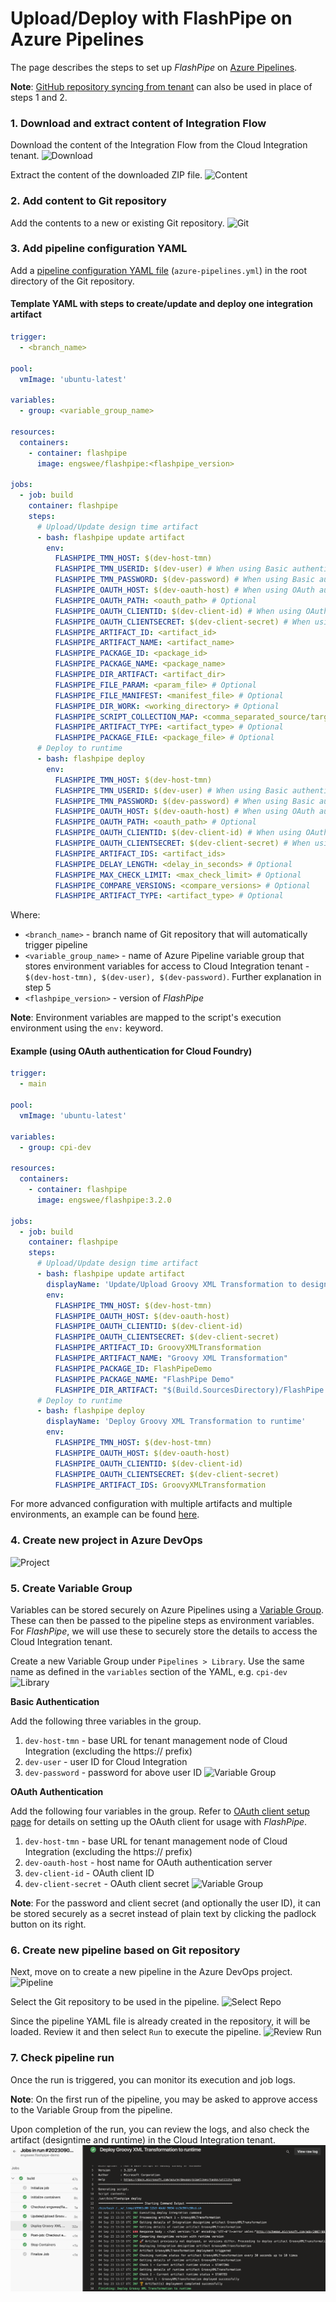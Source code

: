 # Upload/Deploy with FlashPipe on Azure Pipelines
The page describes the steps to set up _FlashPipe_ on [Azure Pipelines](https://azure.microsoft.com/en-us/services/devops/pipelines/).

**Note**: [GitHub repository syncing from tenant](github-actions-sync-to-git.md) can also be used in place of steps 1 and 2.

### 1. Download and extract content of Integration Flow
Download the content of the Integration Flow from the Cloud Integration tenant.
![Download](images/setup/01a_download_iflow.png)

Extract the content of the downloaded ZIP file.
![Content](images/setup/01b_iflow_contents.png)

### 2. Add content to Git repository
Add the contents to a new or existing Git repository.
![Git](images/setup/02a_add_to_git.png)

### 3. Add pipeline configuration YAML
Add a [pipeline configuration YAML file](https://docs.microsoft.com/en-us/azure/devops/pipelines/get-started/pipelines-get-started?view=azure-devops#define-pipelines-using-yaml-syntax) (`azure-pipelines.yml`) in the root directory of the Git repository.

#### Template YAML with steps to create/update and deploy one integration artifact
```yaml
trigger:
  - <branch_name>

pool:
  vmImage: 'ubuntu-latest'

variables:
  - group: <variable_group_name>

resources:
  containers:
    - container: flashpipe
      image: engswee/flashpipe:<flashpipe_version>

jobs:
  - job: build
    container: flashpipe
    steps:
      # Upload/Update design time artifact
      - bash: flashpipe update artifact
        env:
          FLASHPIPE_TMN_HOST: $(dev-host-tmn)
          FLASHPIPE_TMN_USERID: $(dev-user) # When using Basic authentication
          FLASHPIPE_TMN_PASSWORD: $(dev-password) # When using Basic authentication
          FLASHPIPE_OAUTH_HOST: $(dev-oauth-host) # When using OAuth authentication
          FLASHPIPE_OAUTH_PATH: <oauth_path> # Optional
          FLASHPIPE_OAUTH_CLIENTID: $(dev-client-id) # When using OAuth authentication
          FLASHPIPE_OAUTH_CLIENTSECRET: $(dev-client-secret) # When using OAuth authentication
          FLASHPIPE_ARTIFACT_ID: <artifact_id>
          FLASHPIPE_ARTIFACT_NAME: <artifact_name>
          FLASHPIPE_PACKAGE_ID: <package_id>
          FLASHPIPE_PACKAGE_NAME: <package_name>
          FLASHPIPE_DIR_ARTIFACT: <artifact_dir>
          FLASHPIPE_FILE_PARAM: <param_file> # Optional
          FLASHPIPE_FILE_MANIFEST: <manifest_file> # Optional
          FLASHPIPE_DIR_WORK: <working_directory> # Optional
          FLASHPIPE_SCRIPT_COLLECTION_MAP: <comma_separated_source/target_pairs> # Optional
          FLASHPIPE_ARTIFACT_TYPE: <artifact_type> # Optional
          FLASHPIPE_PACKAGE_FILE: <package_file> # Optional
      # Deploy to runtime
      - bash: flashpipe deploy
        env:
          FLASHPIPE_TMN_HOST: $(dev-host-tmn)
          FLASHPIPE_TMN_USERID: $(dev-user) # When using Basic authentication
          FLASHPIPE_TMN_PASSWORD: $(dev-password) # When using Basic authentication
          FLASHPIPE_OAUTH_HOST: $(dev-oauth-host) # When using OAuth authentication
          FLASHPIPE_OAUTH_PATH: <oauth_path> # Optional
          FLASHPIPE_OAUTH_CLIENTID: $(dev-client-id) # When using OAuth authentication
          FLASHPIPE_OAUTH_CLIENTSECRET: $(dev-client-secret) # When using OAuth authentication
          FLASHPIPE_ARTIFACT_IDS: <artifact_ids>
          FLASHPIPE_DELAY_LENGTH: <delay_in_seconds> # Optional
          FLASHPIPE_MAX_CHECK_LIMIT: <max_check_limit> # Optional
          FLASHPIPE_COMPARE_VERSIONS: <compare_versions> # Optional
          FLASHPIPE_ARTIFACT_TYPE: <artifact_type> # Optional
```
Where:
- `<branch_name>` - branch name of Git repository that will automatically trigger pipeline
- `<variable_group_name>` - name of Azure Pipeline variable group that stores environment variables for access to Cloud Integration tenant - `$(dev-host-tmn), $(dev-user), $(dev-password)`. Further explanation in step 5
- `<flashpipe_version>` - version of _FlashPipe_

**Note**: Environment variables are mapped to the script's execution environment using the `env:` keyword.

#### Example (using OAuth authentication for Cloud Foundry)

```yaml
trigger:
  - main

pool:
  vmImage: 'ubuntu-latest'

variables:
  - group: cpi-dev

resources:
  containers:
    - container: flashpipe
      image: engswee/flashpipe:3.2.0

jobs:
  - job: build
    container: flashpipe
    steps:
      # Upload/Update design time artifact
      - bash: flashpipe update artifact
        displayName: 'Update/Upload Groovy XML Transformation to design time'
        env:
          FLASHPIPE_TMN_HOST: $(dev-host-tmn)
          FLASHPIPE_OAUTH_HOST: $(dev-oauth-host)
          FLASHPIPE_OAUTH_CLIENTID: $(dev-client-id)
          FLASHPIPE_OAUTH_CLIENTSECRET: $(dev-client-secret)
          FLASHPIPE_ARTIFACT_ID: GroovyXMLTransformation
          FLASHPIPE_ARTIFACT_NAME: "Groovy XML Transformation"
          FLASHPIPE_PACKAGE_ID: FlashPipeDemo
          FLASHPIPE_PACKAGE_NAME: "FlashPipe Demo"
          FLASHPIPE_DIR_ARTIFACT: "$(Build.SourcesDirectory)/FlashPipe Demo/Groovy XML Transformation"
      # Deploy to runtime
      - bash: flashpipe deploy
        displayName: 'Deploy Groovy XML Transformation to runtime'
        env:
          FLASHPIPE_TMN_HOST: $(dev-host-tmn)
          FLASHPIPE_OAUTH_HOST: $(dev-oauth-host)
          FLASHPIPE_OAUTH_CLIENTID: $(dev-client-id)
          FLASHPIPE_OAUTH_CLIENTSECRET: $(dev-client-secret)
          FLASHPIPE_ARTIFACT_IDS: GroovyXMLTransformation
```

For more advanced configuration with multiple artifacts and multiple environments, an example can be found [here](https://github.com/engswee/flashpipe-demo/blob/azure-pipelines/azure-pipelines.yml).

### 4. Create new project in Azure DevOps
![Project](images/setup/azure-pipelines/05a_azure_project.png)

### 5. Create Variable Group
Variables can be stored securely on Azure Pipelines using a [Variable Group](https://docs.microsoft.com/en-us/azure/devops/pipelines/library/variable-groups?view=azure-devops&tabs=yaml). These can then be passed to the pipeline steps as environment variables. For _FlashPipe_, we will use these to securely store the details to access the Cloud Integration tenant.

Create a new Variable Group under `Pipelines > Library`. Use the same name as defined in the `variables` section of the YAML, e.g. `cpi-dev`
![Library](images/setup/azure-pipelines/06a_library.png)

**Basic Authentication**

Add the following three variables in the group.
1. `dev-host-tmn` - base URL for tenant management node of Cloud Integration (excluding the https:// prefix)
2. `dev-user` - user ID for Cloud Integration
3. `dev-password` - password for above user ID
   ![Variable Group](images/setup/azure-pipelines/06b_variable_group_basic.png)

**OAuth Authentication**

Add the following four variables in the group. Refer to [OAuth client setup page](oauth_client.md) for details on setting up the OAuth client for usage with _FlashPipe_.
1. `dev-host-tmn` - base URL for tenant management node of Cloud Integration (excluding the https:// prefix)
2. `dev-oauth-host` - host name for OAuth authentication server
3. `dev-client-id` - OAuth client ID
4. `dev-client-secret` - OAuth client secret
   ![Variable Group](images/setup/azure-pipelines/06c_variable_group_oauth.png)

**Note**: For the password and client secret (and optionally the user ID), it can be stored securely as a secret instead of plain text by clicking the padlock button on its right.

### 6. Create new pipeline based on Git repository
Next, move on to create a new pipeline in the Azure DevOps project.
![Pipeline](images/setup/azure-pipelines/07a_pipeline.png)

Select the Git repository to be used in the pipeline.
![Select Repo](images/setup/azure-pipelines/07b_select_repo.png)

Since the pipeline YAML file is already created in the repository, it will be loaded. Review it and then select `Run` to execute the pipeline.
![Review Run](images/setup/azure-pipelines/07c_review_run.png)

### 7. Check pipeline run
Once the run is triggered, you can monitor its execution and job logs.

**Note**: On the first run of the pipeline, you may be asked to approve access to the Variable Group from the pipeline.

Upon completion of the run, you can review the logs, and also check the artifact (designtime and runtime) in the Cloud Integration tenant.
![Monitor](images/setup/azure-pipelines/08a_job_run.png)